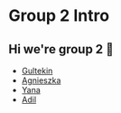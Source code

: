 # Group 2 Intro

## Hi we're group 2 🫡

- [Gultekin](./members/gultekinbirol.md)
- [Agnieszka](./members/agnieszka.md)
- [Yana](./members/yana.md)
- [Adil](./members/adil.md)
